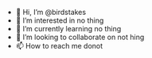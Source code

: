 - 👋 Hi, I’m @birdstakes
- 👀 I’m interested in no thing
- 🌱 I’m currently learning no thing
- 💞️ I’m looking to collaborate on not hing
- 📫 How to reach me donot

<!---
birdstakes/birdstakes is a ✨ special ✨ repository because its `README.md` (this file) appears on your GitHub profile.
You can click the Preview link to take a look at your changes.
--->
